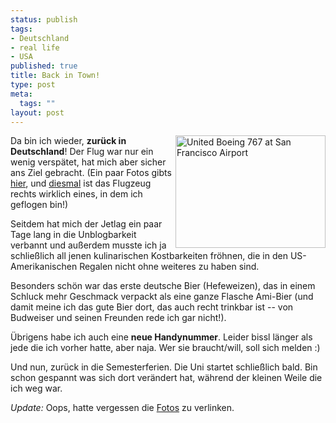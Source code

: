 ```yaml
--- 
status: publish
tags: 
- Deutschland
- real life
- USA
published: true
title: Back in Town!
type: post
meta: 
  tags: ""
layout: post
---
```

<a href="http://www.flickr.com/photos/freeed/445398956/" title="Photo Sharing"><img src="http://farm1.static.flickr.com/172/445398956_84da067163_m.jpg" width="240" height="180" alt="United Boeing 767 at San Francisco Airport" align="right" class="alignright" /></a>Da bin ich wieder, <strong>zurück in Deutschland</strong>! Der Flug war nur ein wenig verspätet, hat mich aber sicher ans Ziel gebracht. (Ein paar Fotos gibts <a href="http://flickr.com/photos/freeed/sets/72157600047144934/">hier</a>, und <a href="http://fredericiana.com/2007/03/28/goodbye-san-francisco-hello-frankfurt/">diesmal</a> ist das Flugzeug rechts wirklich eines, in dem ich geflogen bin!)

Seitdem hat mich der Jetlag ein paar Tage lang in die Unblogbarkeit verbannt und außerdem musste ich ja schließlich all jenen kulinarischen Kostbarkeiten fröhnen, die in den US-Amerikanischen Regalen nicht ohne weiteres zu haben sind.

Besonders schön war das erste deutsche Bier (Hefeweizen), das in einem Schluck mehr Geschmack verpackt als eine ganze Flasche Ami-Bier (und damit meine ich das gute Bier dort, das auch recht trinkbar ist -- von Budweiser und seinen Freunden rede ich gar nicht!).

Übrigens habe ich auch eine <strong>neue Handynummer</strong>. Leider bissl länger als jede die ich vorher hatte, aber naja. Wer sie braucht/will, soll sich melden :)

Und nun, zurück in die Semesterferien. Die Uni startet schließlich bald. Bin schon gespannt was sich dort verändert hat, während der kleinen Weile die ich weg war.

<em>Update:</em> Oops, hatte vergessen die <a href="http://flickr.com/photos/freeed/sets/72157600047144934/">Fotos</a> zu verlinken.
